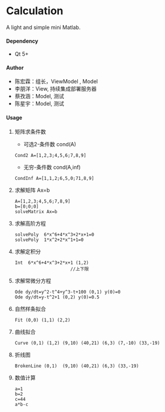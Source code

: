 # Calculation

A light and simple mini Matlab.

#### Dependency

* Qt 5+

#### Author

* 陈宏霖：组长，ViewModel , Model
* 李朋洋：View, 持续集成部署服务器
* 蔡孜涵：Model, 测试
* 陈星宇：Model, 测试

#### Usage

1. 矩阵求条件数    

   * 可选2-条件数 cond(A)  

   ~~~ 
   Cond2 A=[1,2,3;4,5,6;7,8,9]
   ~~~

   * 无穷-条件数 cond(A,inf)

   ~~~
   CondInf A=[1,1,2;6,5,0;71,8,9]
   ~~~

2. 求解矩阵 Ax=b  

   ~~~
   A=[1,2,3;4,5,6;7,8,9]
   b=[0;0;0]
   solveMatrix Ax=b
   ~~~

3. 求解高阶方程  

   ~~~
   solvePoly  6*x^6+4*x^3+2*x+1=0
   solvePoly  1*x^2+2*x^1+1=0
   ~~~

4. 求解定积分  

   ~~~
   Int  6*x^6+4*x^3+2*x+1 (1,2)		
                        //上下限
   ~~~

5. 求解常微分方程  

   ```
   Ode dy/dt=y^2-t^4+y^3-t+100 (0,1) y(0)=0
   Ode dy/dt=y-t^2+1 (0,2) y(0)=0.5
   ```

6. 自然样条拟合

   ~~~
   Fit (0,0) (1,1) (2,2)
   ~~~

7. 曲线拟合 

   ~~~
   Curve (0,1) (1,2) (9,10) (40,21) (6,3) (7,-10) (33,-19)
   ~~~

8. 折线图

   ~~~
   BrokenLine (0,1)  (9,10) (40,21) (6,3) (33,-19)
   ~~~

9. 数值计算

   ~~~
   a=1
   b=2
   c=44
   a*b-c
   ~~~

   ​

